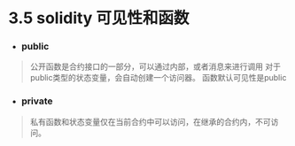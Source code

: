 # 3.5 solidity 可见性和函数

* ###  public 
> 公开函数是合约接口的一部分，可以通过内部，或者消息来进行调用
对于public类型的状态变量，会自动创建一个访问器。
函数默认可见性是public

* ### private
> 私有函数和状态变量仅在当前合约中可以访问，在继承的合约内，不可访问。

